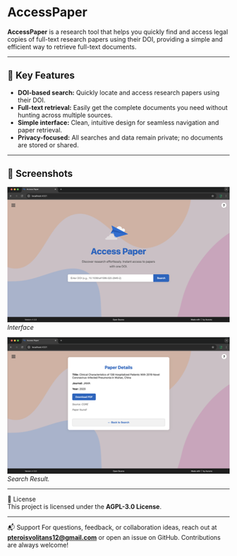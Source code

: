 # AccessPaper

**AccessPaper** is a research tool that helps you quickly find and access legal copies of full-text research papers using their DOI, providing a simple and efficient way to retrieve full-text documents.

---

## 🚀 Key Features

- **DOI-based search:** Quickly locate and access research papers using their DOI.  
- **Full-text retrieval:** Easily get the complete documents you need without hunting across multiple sources.    
- **Simple interface:** Clean, intuitive design for seamless navigation and paper retrieval.  
- **Privacy-focused:** All searches and data remain private; no documents are stored or shared.  

---

## 📸 Screenshots

![Interface](screenshots/Screenshot1.png)  
*Interface*

![Result](screenshots/Screenshot2.png)  
*Search Result.*

---

📄 License  
This project is licensed under the **AGPL-3.0 License**.  

---

📬 Support
For questions, feedback, or collaboration ideas, reach out at **[pteroisvolitans12@gmail.com](mailto:pteroisvolitans12@gmail.com)** or open an issue on GitHub. Contributions are always welcome!  

